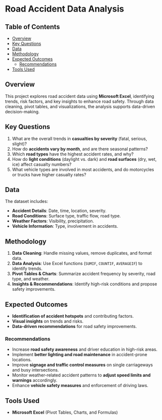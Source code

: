 # Road Accident Data Analysis  

## Table of Contents  
- [Overview](#overview)  
- [Key Questions](#key-questions)  
- [Data](#data)  
- [Methodology](#methodology)  
- [Expected Outcomes](#expected-outcomes)  
  - [Recommendations](#recommendations)  
- [Tools Used](#tools-used)  

## Overview  
This project explores road accident data using **Microsoft Excel**, identifying trends, risk factors, and key insights to enhance road safety. Through data cleaning, pivot tables, and visualizations, the analysis supports data-driven decision-making.  

## Key Questions  
1. What are the overall trends in **casualties by severity** (fatal, serious, slight)?  
2. How do **accidents vary by month**, and are there seasonal patterns?  
3. Which **road types** have the highest accident rates, and why?  
4. How do **light conditions** (daylight vs. dark) and **road surfaces** (dry, wet, ice) affect casualty numbers?  
5. What vehicle types are involved in most accidents, and do motorcycles or trucks have higher casualty rates?  

## Data  
The dataset includes:  
- **Accident Details**: Date, time, location, severity.  
- **Road Conditions**: Surface type, traffic flow, road type.  
- **Weather Factors**: Visibility, precipitation.  
- **Vehicle Information**: Type, involvement in accidents.  

## Methodology  
1. **Data Cleaning**: Handle missing values, remove duplicates, and format data.  
2. **Data Analysis**: Use Excel functions (`SUMIF`, `COUNTIF`, `AVERAGEIF`) to identify trends.  
3. **Pivot Tables & Charts**: Summarize accident frequency by severity, road type, and weather.  
4. **Insights & Recommendations**: Identify high-risk conditions and propose safety improvements.  

## Expected Outcomes  
- **Identification of accident hotspots** and contributing factors.  
- **Visual insights** on trends and risks.  
- **Data-driven recommendations** for road safety improvements.  

### Recommendations  
- Increase **road safety awareness** and driver education in high-risk areas.  
- Implement **better lighting and road maintenance** in accident-prone locations.  
- Improve **signage and traffic control measures** on single carriageways and busy intersections.  
- Monitor weather-related accident patterns to **adjust speed limits and warnings** accordingly.  
- Enhance **vehicle safety measures** and enforcement of driving laws.  

## Tools Used  
- **Microsoft Excel** (Pivot Tables, Charts, and Formulas)  
